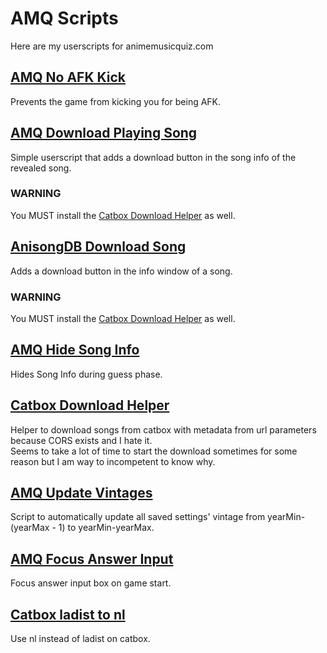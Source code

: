 # AMQ Scripts

Here are my userscripts for animemusicquiz.com

## [AMQ No AFK Kick](https://github.com/Hadarios/AMQ-Scripts/raw/master/amqNoAFKKick.user.js)
Prevents the game from kicking you for being AFK.  

## [AMQ Download Playing Song](https://github.com/Hadarios/AMQ-Scripts/raw/master/downloadPlayingSong.user.js)
Simple userscript that adds a download button in the song info of the revealed song.  

### WARNING  
You MUST install the [Catbox Download Helper](#catbox-download-helper) as well.

## [AnisongDB Download Song](https://github.com/Hadarios/AMQ-Scripts/raw/master/downloadSongAnisongdb.user.js)
Adds a download button in the info window of a song.  

### WARNING  
You MUST install the [Catbox Download Helper](#catbox-download-helper) as well.

## [AMQ Hide Song Info](https://github.com/Hadarios/AMQ-Scripts/raw/master/amqHideSongInfo.user.js)
Hides Song Info during guess phase.  

## [Catbox Download Helper](https://github.com/Hadarios/AMQ-Scripts/raw/master/catboxDownloadHelper.user.js)
Helper to download songs from catbox with metadata from url parameters because CORS exists and I hate it.  
Seems to take a lot of time to start the download sometimes for some reason but I am way to incompetent to know why.  

## [AMQ Update Vintages](https://github.com/Hadarios/AMQ-Scripts/raw/master/amqUpdateVintages.user.js)
Script to automatically update all saved settings' vintage from yearMin-(yearMax - 1) to yearMin-yearMax.  

## [AMQ Focus Answer Input](https://github.com/Hadarios/AMQ-Scripts/raw/master/amqFocusAnswerInput.user.js)
Focus answer input box on game start.  

## [Catbox ladist to nl](https://github.com/Hadarios/AMQ-Scripts/raw/master/catboxladistnl.user.js)
Use nl instead of ladist on catbox.  
